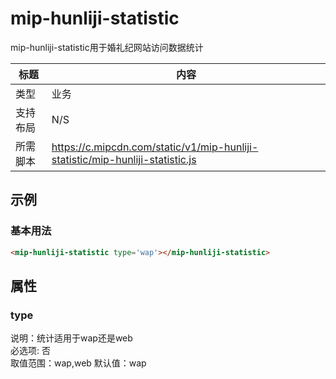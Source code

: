 # mip-hunliji-statistic

mip-hunliji-statistic用于婚礼纪网站访问数据统计

标题|内容
----|----
类型|业务
支持布局|N/S
所需脚本|https://c.mipcdn.com/static/v1/mip-hunliji-statistic/mip-hunliji-statistic.js

## 示例

### 基本用法
```html
<mip-hunliji-statistic type='wap'></mip-hunliji-statistic>
```

## 属性

### type

说明：统计适用于wap还是web    
必选项: 否  
取值范围：wap,web
默认值：wap